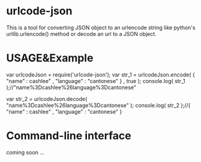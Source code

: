 urlcode-json
==============

This is a tool for converting JSON object to an urlencode string like python's urllib.urlencode() method or decode an url to a JSON object.

USAGE&Example
=====

var urlcodeJson = require('urlcode-json');
var str_1 = urlcodeJson.encode( { "name" : cashlee" , "language" : "cantonese" } , true );
console.log( str_1 );//"name%3Dcashlee%26language%3Dcantonese"

var str_2 = urlcodeJson.decode( "name%3Dcashlee%26language%3Dcantonese" );
console.log( str_2 );//{ "name" : cashlee" , "language" : "cantonese" } 

Command-line interface
======================

coming soon ... 
